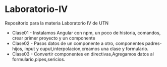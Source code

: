 # Laboratorio-IV
Repositorio para la materia Laboratorio IV de UTN
* Clase01 - Instalamos Angular con npm, un poco de historia, comandos, crear primer proyecto y un componente <br/>
* Clase02 - Pasos datos de un componente a otro, componentes padres-hijos, input y ouput,interpolacion,creamos una clase y formulario.
* Clase03 - Convertir componentes en directivas,Agregamos datos al formulario,pipes,sericios.
